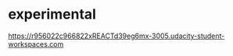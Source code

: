experimental
============

https://r956022c966822xREACTd39eg6mx-3005.udacity-student-workspaces.com
